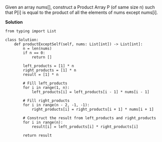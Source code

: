 Given an array nums[], construct a Product Array P (of same size n) such that P[i] is equal to the product of all the elements of nums except nums[i].

**Solution**
```
from typing import List

class Solution:
    def productExceptSelf(self, nums: List[int]) -> List[int]:
        n = len(nums)
        if n == 0:
            return []

        left_products = [1] * n
        right_products = [1] * n
        result = [1] * n

        # Fill left_products
        for i in range(1, n):
            left_products[i] = left_products[i - 1] * nums[i - 1]

        # Fill right_products
        for i in range(n - 2, -1, -1):
            right_products[i] = right_products[i + 1] * nums[i + 1]

        # Construct the result from left_products and right_products
        for i in range(n):
            result[i] = left_products[i] * right_products[i]

        return result

```
